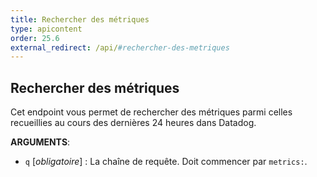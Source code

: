 ```yaml
---
title: Rechercher des métriques
type: apicontent
order: 25.6
external_redirect: /api/#rechercher-des-metriques
---
```


## Rechercher des métriques
Cet endpoint vous permet de rechercher des métriques parmi celles recueillies au cours des dernières 24 heures dans Datadog.


**ARGUMENTS**:

* `q` [*obligatoire*] :
  La chaîne de requête. Doit commencer par `metrics:`.
